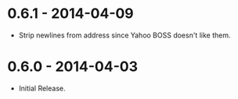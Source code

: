 0.6.1 - 2014-04-09
==================

*   Strip newlines from address since Yahoo BOSS doesn't like them.

0.6.0 - 2014-04-03
==================

*   Initial Release.